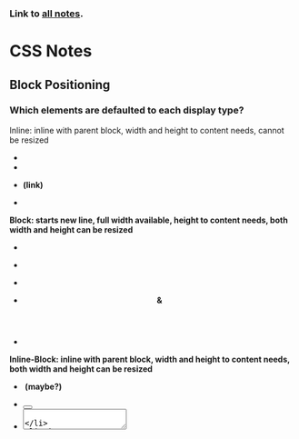 ### Link to [all notes](/notes.md).

# CSS Notes

## Block Positioning

### Which elements are defaulted to each display type?

Inline: inline with parent block, width and height to content needs, cannot be resized

- <e>

- <strong>

- <a> (link)

- <span>

Block: starts new line, full width available, height to content needs, both width and height can be resized

- <h1-6>

- <p>

- <div>

- <header> & <footer>

- <body>

Inline-Block: inline with parent block, width and height to content needs, both width and height can be resized

- <img> (maybe?)

- <button>

- <textarea>

- <input>

- <select>